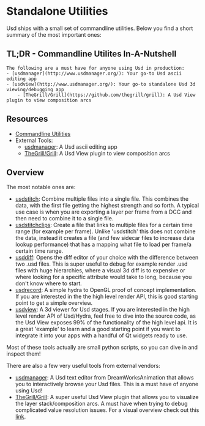 # Standalone Utilities
Usd ships with a small set of commandline utilities. Below you find a short summary of the most important ones:

## TL;DR - Commandline Utilites In-A-Nutshell
~~~admonish tip
The following are a must have for anyone using Usd in production:
- [usdmanager](http://www.usdmanager.org/): Your go-to Usd ascii editing app
- [usdview](http://www.usdmanager.org/): Your go-to standalone Usd 3d viewing/debugging app
    - [TheGrill/Grill](https://github.com/thegrill/grill): A Usd View plugin to view composition arcs
~~~

## Resources
- [Commandline Utilities](https://openusd.org/release/toolset.html)
- External Tools:
    - [usdmanager](http://www.usdmanager.org/): A Usd ascii editing app
    - [TheGrill/Grill](https://github.com/thegrill/grill): A Usd View plugin to view composition arcs

## Overview
The most notable ones are:
- [usdstitch](https://openusd.org/release/toolset.html#usdstitch): Combine multiple files into a single file. This combines the data, with the first file getting the highest strength and so forth. A typical use case is when you are exporting a layer per frame from a DCC and then need to combine it to a single file.
- [usdstitchclips](https://openusd.org/release/toolset.html#usdstitchclips): Create a file that links to multiple files for a certain time range (for example per frame). Unlike 'usdstitch' this does not combine the data, instead it creates a file (and few sidecar files to increase data lookup performance) that has a mapping what file to load per frame/a certain time range.
- [usddiff](https://openusd.org/release/toolset.html#usddiff): Opens the diff editor of your choice with the difference between two .usd files. This is super useful to debug for example render .usd files with huge hierarchies, where a visual 3d diff is to expensive or where looking for a specific attribute would take to long, because you don't know where to start.
- [usdrecord](https://openusd.org/release/toolset.html#usdrecord): A simple hydra to OpenGL proof of concept implementation. If you are interested in the the high level render API, this is good starting point to get a simple overview. 
- [usdview](https://openusd.org/release/toolset.html#usdview): A 3d viewer for Usd stages. If you are interested in the high level render API of Usd/Hydra, feel free to dive into the source code, as the Usd View exposes 99% of the functionality of the high level api. It is a great 'example' to learn and a good starting point if you want to integrate it into your apps with a handful of Qt widgets ready to use.

Most of these tools actually are small python scripts, so you can dive in and inspect them!

There are also a few very useful tools from external vendors:
- [usdmanager](http://www.usdmanager.org/): A Usd text editor from DreamWorksAnimation that allows you to interactively browse your Usd files. This is a must have of anyone using Usd!
- [TheGrill/Grill](https://github.com/thegrill/grill): A super useful Usd View plugin that allows you to visualize the layer stack/composition arcs. A must have when trying to debug complicated value resolution issues. For a visual overview check out this [link](https://grill.readthedocs.io/en/latest/views.html).


